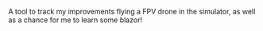 A tool to track my improvements flying a FPV drone in the simulator, as well as a chance for me to learn some blazor!
